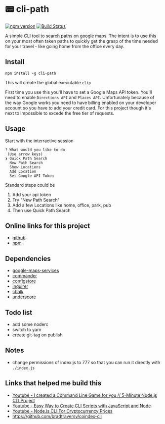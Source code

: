 # 📟 cli-path 
[![npm version](https://img.shields.io/npm/v/cli-path.svg)](https://www.npmjs.com/package/cli-path)
[![Build Status](https://github.com/iosifv/cli-path/actions/workflows/test.yaml/badge.svg?branch=main)](https://github.com/iosifv/cli-path/actions/workflows/test.yml)

A simple CLI tool to search paths on google maps. The intent is to use this on your most often taken paths to quickly get the grasp of the time needed for your travel - like going home from the office every day.

## Install
```npm install -g cli-path```

This will create the global executable `clip`

First time you use this you'll have to set a Google Maps API token. You'll need to enable `Directions API` and `Places API`. Unfortunately because of the way Google works you need to have billing enabled on your developer account so you have to add your credit card. For this project though it's next to impossible to excede the free tier of requests.

## Usage

Start with the interractive session
``` $ clip
? What would you like to do
 (Use arrow keys)
❯ Quick Path Search 
  New Path Search 
  Show Locations 
  Add Location 
  Set Google API Token
```

Standard steps could be
1. Add your api token
2. Try "New Path Search"
3. Add a few Locations like home, office, park, pub
4. Then use Quick Path Search

## Online links for this project
- [github](https://github.com/iosifv/cli-path)
- [npm](https://www.npmjs.com/package/cli-path)

## Dependencies
- [google-maps-services](https://github.com/googlemaps/google-maps-services-js)
- [commander](https://www.npmjs.com/package/commander)
- [configstore](https://www.npmjs.com/package/configstore)
- [inquirer](https://www.npmjs.com/package/inquirer)
- [chalk](https://www.npmjs.com/package/chalk)
- [underscore](https://underscorejs.org/)

## Todo list
- add some noderc
- switch to yarn
- create git-tag on publish

## Notes
- change permissions of index.js to 777 so that you can run it directly with ```./index.js```

## Links that helped me build this
- [Youtube - I created a Command Line Game for you // 5-Minute Node.js CLI Project](https://www.youtube.com/watch?v=_oHByo8tiEY)
- [Youtube - Easy Way to Create CLI Scripts with JavaScript and Node](https://www.youtube.com/watch?v=dfTpFFZwazI)
- [Youtube - Node.js CLI For Cryptocurrency Prices](https://www.youtube.com/watch?v=-6OAHsde15E)
- https://github.com/bradtraversy/coindex-cli